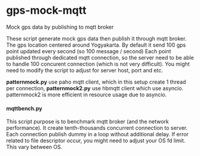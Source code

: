 # gps-mock-mqtt
Mock gps data by publishing to mqtt broker

These script generate mock gps data then publish it through mqtt broker. The gps location centered around Yogyakarta. By default it send 100 gps point updated every second (so 100 message / second)
Each point published through dedicated mqtt connection, so the server need to be able to handle 100 concurent connection (which is not very difficult). You might need to modify the script to adjust for server host, port and etc.

**patternmock.py** use paho mqtt client, which in this setup create 1 thread per connection, **patternmock2.py** use hbmqtt client which use asyncio. patternmock2 is more efficient in resource usage due to asyncio.

#### mqttbench.py
This script purpose is to benchmark mqtt broker (and the network performance). It create tenth-thousands concurrent connection to server. Each connection publish dummy in a loop without additional delay. If error related to file descriptor occur, you might need to adjust your OS fd limit. This vary between OS.
